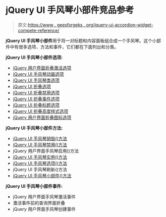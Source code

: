 # jQuery UI 手风琴小部件竞品参考

> 原文:[https://www . geesforgeks . org/jquery-ui-accordion-widget-compete-reference/](https://www.geeksforgeeks.org/jquery-ui-accordion-widget-compete-reference/)

**jQuery UI 手风琴小部件**用于将一对标题和内容面板组合成一个手风琴。这个小部件中有很多选项、方法和事件，它们都在下面列出和分类。

**jQuery UI 手风琴小部件选项:**

*   [jQuery 用户界面折叠激活选项](https://www.geeksforgeeks.org/jqueryui-accordion-active-option/)
*   [jQuery UI 手风琴动画选项](https://www.geeksforgeeks.org/jquery-ui-accordion-animate-option/)
*   [jQuery UI 手风琴类选项](https://www.geeksforgeeks.org/jquery-ui-accordion-classes-option/)
*   [jQuery UI 折叠选项](https://www.geeksforgeeks.org/jqueryui-accordion-collapsible-option/)
*   [jQuery UI 折叠禁用选项](https://www.geeksforgeeks.org/jqueryui-accordion-disabled-option/)
*   [jQuery UI 折叠事件选项](https://www.geeksforgeeks.org/jqueryui-accordion-event-option/)
*   [jQuery UI 折叠标题选项](https://www.geeksforgeeks.org/jqueryui-accordion-header-option/)
*   [jQuery UI 折叠高度样式选项](https://www.geeksforgeeks.org/jquery-ui-accordion-heightstyle-option/)
*   [jQuery 用户界面折叠图标选项](https://www.geeksforgeeks.org/jqueryui-accordion-icons-option/)

**jQuery UI 手风琴小部件方法:**

*   [jQuery UI 手风琴销毁()方法](https://www.geeksforgeeks.org/jquery-ui-accordion-destroy-method/)
*   [jQuery UI 手风琴禁用()方法](https://www.geeksforgeeks.org/jquery-ui-accordion-disable-method/)
*   jQuery 用户界面手风琴启用()方法
*   [jQuery UI 手风琴实例()方法](https://www.geeksforgeeks.org/jquery-ui-accordion-widget-instance-method/)
*   [jQuery UI 手风琴选项()方法](https://www.geeksforgeeks.org/jquery-ui-accordion-option-method/)
*   jQuery UI 手风琴刷新()方法
*   [jQuery UI 手风琴小部件()方法](https://www.geeksforgeeks.org/jquey-ui-accordion-widget-method/)

**jQuery UI 手风琴小部件事件:**

*   jQuery 用户界面手风琴激活事件
*   激活事件前的查询界面折叠
*   jQuery 用户界面手风琴创建事件